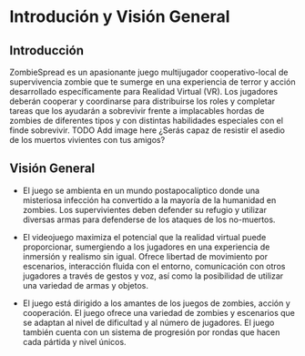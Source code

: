 # **Introdución y Visión General**

## **Introducción**
ZombieSpread es un apasionante juego multijugador cooperativo-local de supervivencia zombie que te sumerge en una experiencia de terror y acción desarrollado específicamente para Realidad Virtual (VR). 
Los jugadores deberán cooperar y coordinarse para distribuirse los roles y completar tareas que los ayudarán a sobrevivir frente a implacables hordas de zombies de diferentes tipos y con distintas habilidades especiales con el finde sobrevivir. 
TODO Add image here
¿Serás capaz de resistir el asedio de los muertos vivientes con tus amigos?

## **Visión General**
- El juego se ambienta en un mundo postapocalíptico donde una misteriosa infección ha convertido a la mayoría de la humanidad en zombies. Los supervivientes deben defender su refugio y utilizar diversas armas para defenderse de los ataques de los no-muertos.

- El videojuego maximiza el potencial que la realidad virtual puede proporcionar, sumergiendo a los jugadores en una experiencia de inmersión y realismo sin igual. Ofrece libertad de movimiento por escenarios, interacción fluida con el entorno, comunicación con otros jugadores a través de gestos y voz, así como la posibilidad de utilizar una variedad de armas y objetos. 
  
- El juego está dirigido a los amantes de los juegos de zombies, acción y cooperación. El juego ofrece una variedad de zombies y escenarios que se adaptan al nivel de dificultad y al número de jugadores. El juego también cuenta con un sistema de progresión por rondas que hacen cada pártida y nivel únicos.
